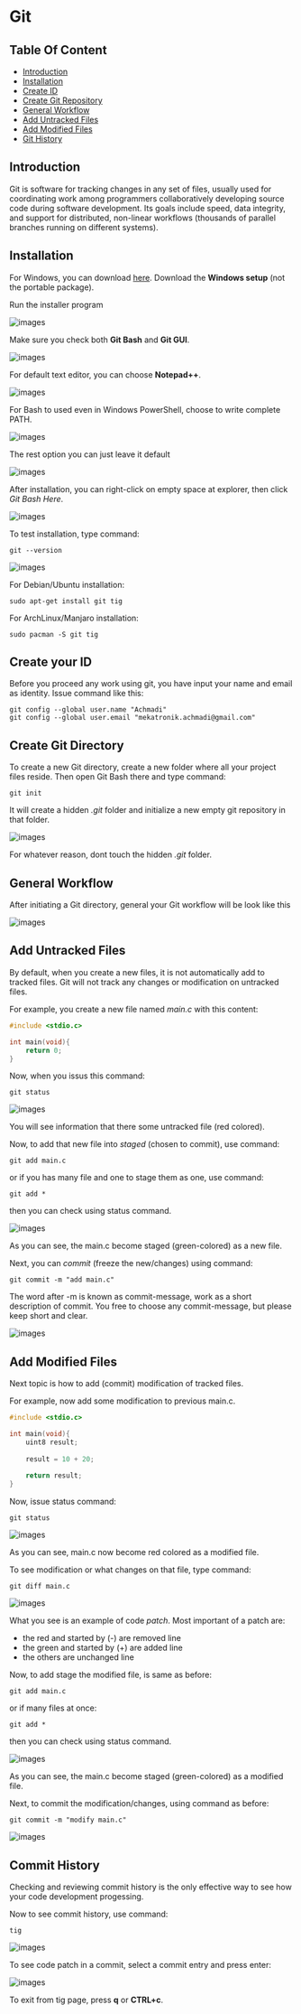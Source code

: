 # Git

## Table Of Content
- [Introduction](https://github.com/mekatronik-achmadi/md_tutorial/blob/master/electronic/tutorials/git.md#introduction)
- [Installation](https://github.com/mekatronik-achmadi/md_tutorial/blob/master/electronic/tutorials/git.md#installation)
- [Create ID](https://github.com/mekatronik-achmadi/md_tutorial/blob/master/electronic/tutorials/git.md#create-your-id)
- [Create Git Repository](https://github.com/mekatronik-achmadi/md_tutorial/blob/master/electronic/tutorials/git.md#create-git-directory)
- [General Workflow](https://github.com/mekatronik-achmadi/md_tutorial/blob/master/electronic/tutorials/git.md#general-workflow)
- [Add Untracked Files](https://github.com/mekatronik-achmadi/md_tutorial/blob/master/electronic/tutorials/git.md#add-untracked-files)
- [Add Modified Files](https://github.com/mekatronik-achmadi/md_tutorial/blob/master/electronic/tutorials/git.md#add-modified-files)
- [Git History](https://github.com/mekatronik-achmadi/md_tutorial/blob/master/electronic/tutorials/git.md#commit-history)

## Introduction

Git is software for tracking changes in any set of files,
usually used for coordinating work among programmers collaboratively developing source code during software development.
Its goals include speed, data integrity, and support for distributed,
non-linear workflows (thousands of parallel branches running on different systems).

## Installation

For Windows, you can download [here](https://git-scm.com/download/win).
Download the **Windows setup** (not the portable package).

Run the installer program

![images](images/gitwin0.PNG?raw=true)

Make sure you check both **Git Bash** and **Git GUI**.

![images](images/gitwin1.PNG?raw=true)

For default text editor, you can choose **Notepad++**.

![images](images/gitwin2.PNG?raw=true)

For Bash to used even in Windows PowerShell, choose to write complete PATH.

![images](images/gitwin3.PNG?raw=true)

The rest option you can just leave it default

![images](images/gitwin4.PNG?raw=true)

After installation, you can right-click on empty space at explorer, then click _Git Bash Here_.

![images](images/gitwin5.PNG?raw=true)

To test installation, type command:

```
git --version
```

![images](images/gitbash.JPG?raw=true)

For Debian/Ubuntu installation:

```
sudo apt-get install git tig
```

For ArchLinux/Manjaro installation:

```
sudo pacman -S git tig
```

## Create your ID

Before you proceed any work using git, you have input your name and email as identity.
Issue command like this:

```
git config --global user.name "Achmadi"
git config --global user.email "mekatronik.achmadi@gmail.com"
```

## Create Git Directory

To create a new Git directory, create a new folder where all your project files reside.
Then open Git Bash there and type command:

```
git init
``` 

It will create a hidden _.git_ folder and initialize a new empty git repository in that folder.

![images](images/gitinit.png?raw=true)

For whatever reason, dont touch the hidden _.git_ folder.

## General Workflow

After initiating a Git directory, general your Git workflow will be look like this

![images](images/githubworkflow.jpg?raw=true)

## Add Untracked Files

By default, when you create a new files, it is not automatically add to tracked files.
Git will not track any changes or modification on untracked files.

For example, you create a new file named _main.c_ with this content:

```c
#include <stdio.c>

int main(void){
	return 0;
}
```

Now, when you issus this command:

```
git status
``` 

![images](images/gitsttuntracked.JPG?raw=true)

You will see information that there some untracked file (red colored).

Now, to add that new file into _staged_ (chosen to commit), use command:

```
git add main.c
```

or if you has many file and one to stage them as one, use command:

```
git add *
```

then you can check using status command.


![images](images/gitadduntracked.JPG?raw=true)

As you can see, the main.c become staged (green-colored) as a new file.

Next, you can _commit_ (freeze the new/changes) using command:

```
git commit -m "add main.c"
```

The word after -m is known as commit-message, work as a short description of commit.
You free to choose any commit-message, but please keep short and clear.

![images](images/gitcommitnew.JPG?raw=true)

## Add Modified Files

Next topic is how to add (commit) modification of tracked files.

For example, now add some modification to previous main.c.

```c
#include <stdio.c>

int main(void){
	uint8 result;
	
	result = 10 + 20; 
	
	return result;
}
```

Now, issue status command:

```
git status
```

![images](images/gitmod.JPG?raw=true)

As you can see, main.c now become red colored as a modified file.

To see modification or what changes on that file, type command:

```
git diff main.c
```

![images](images/gitmoddiff.JPG?raw=true)

What you see is an example of code _patch_.
Most important of a patch are:
- the red and started by (-) are removed line
- the green and started by (+) are added line
- the others are unchanged line

Now, to add stage the modified file, is same as before:

```
git add main.c
```

or if many files at once:

```
git add *
```

then you can check using status command.

![images](images/gitaddmod.JPG?raw=true)

As you can see, the main.c become staged (green-colored) as a modified file.

Next, to commit the modification/changes, using command as before:

```
git commit -m "modify main.c"
```

![images](images/gitmodcommit.JPG?raw=true)

## Commit History

Checking and reviewing commit history is the only effective way to see how your code development progessing.

Now to see commit history, use command:

```
tig
```

![images](images/tig.JPG?raw=true)

To see code patch in a commit, select a commit entry and press enter:

![images](images/tigpatch.JPG?raw=true)

To exit from tig page, press **q** or **CTRL+c**.